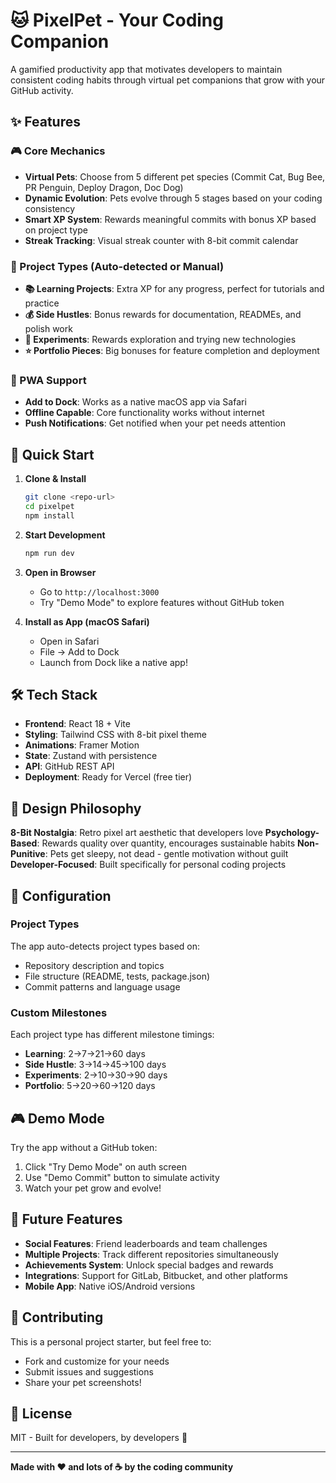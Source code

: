 # 🐱 PixelPet - Your Coding Companion

A gamified productivity app that motivates developers to maintain consistent coding habits through virtual pet companions that grow with your GitHub activity.

## ✨ Features

### 🎮 Core Mechanics
- **Virtual Pets**: Choose from 5 different pet species (Commit Cat, Bug Bee, PR Penguin, Deploy Dragon, Doc Dog)
- **Dynamic Evolution**: Pets evolve through 5 stages based on your coding consistency
- **Smart XP System**: Rewards meaningful commits with bonus XP based on project type
- **Streak Tracking**: Visual streak counter with 8-bit commit calendar

### 🎯 Project Types (Auto-detected or Manual)
- **📚 Learning Projects**: Extra XP for any progress, perfect for tutorials and practice
- **💰 Side Hustles**: Bonus rewards for documentation, READMEs, and polish work
- **🧪 Experiments**: Rewards exploration and trying new technologies
- **⭐ Portfolio Pieces**: Big bonuses for feature completion and deployment

### 📱 PWA Support
- **Add to Dock**: Works as a native macOS app via Safari
- **Offline Capable**: Core functionality works without internet
- **Push Notifications**: Get notified when your pet needs attention

## 🚀 Quick Start

1. **Clone & Install**
   ```bash
   git clone <repo-url>
   cd pixelpet
   npm install
   ```

2. **Start Development**
   ```bash
   npm run dev
   ```

3. **Open in Browser**
   - Go to `http://localhost:3000`
   - Try "Demo Mode" to explore features without GitHub token

4. **Install as App (macOS Safari)**
   - Open in Safari
   - File → Add to Dock
   - Launch from Dock like a native app!

## 🛠 Tech Stack

- **Frontend**: React 18 + Vite
- **Styling**: Tailwind CSS with 8-bit pixel theme
- **Animations**: Framer Motion
- **State**: Zustand with persistence
- **API**: GitHub REST API
- **Deployment**: Ready for Vercel (free tier)

## 🎨 Design Philosophy

**8-Bit Nostalgia**: Retro pixel art aesthetic that developers love
**Psychology-Based**: Rewards quality over quantity, encourages sustainable habits
**Non-Punitive**: Pets get sleepy, not dead - gentle motivation without guilt
**Developer-Focused**: Built specifically for personal coding projects

## 🔧 Configuration

### Project Types
The app auto-detects project types based on:
- Repository description and topics
- File structure (README, tests, package.json)
- Commit patterns and language usage

### Custom Milestones
Each project type has different milestone timings:
- **Learning**: 2→7→21→60 days
- **Side Hustle**: 3→14→45→100 days  
- **Experiments**: 2→10→30→90 days
- **Portfolio**: 5→20→60→120 days

## 🎮 Demo Mode

Try the app without a GitHub token:
1. Click "Try Demo Mode" on auth screen
2. Use "Demo Commit" button to simulate activity
3. Watch your pet grow and evolve!

## 🔮 Future Features

- **Social Features**: Friend leaderboards and team challenges
- **Multiple Projects**: Track different repositories simultaneously
- **Achievements System**: Unlock special badges and rewards
- **Integrations**: Support for GitLab, Bitbucket, and other platforms
- **Mobile App**: Native iOS/Android versions

## 🤝 Contributing

This is a personal project starter, but feel free to:
- Fork and customize for your needs
- Submit issues and suggestions
- Share your pet screenshots!

## 📄 License

MIT - Built for developers, by developers 🚀

---

**Made with ❤️ and lots of ☕ by the coding community**
